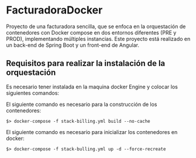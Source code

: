 # FacturadoraDocker

Proyecto de una facturadora sencilla, que se enfoca en la orquestación de contenedores  con Docker compose en dos entornos diferentes (PRE y PROD), implementando múltiples instancias. Este proyecto está realizado en un back-end de Spring Boot y un front-end de Angular. 

## Requisitos para realizar la instalación de la orquestación
Es necesario tener instalada en la maquina docker Engine y colocar los siguientes comandos:

 El siguiente comando es necesario para la construcción de los contenedores:
        
    $> docker-compose -f stack-billing.yml build --no-cache
    
 El siguiente comando es necesario para inicializar los contenedores en docker:
 
    $> docker-compose -f stack-bulling.yml up -d --force-recreate
    
   
